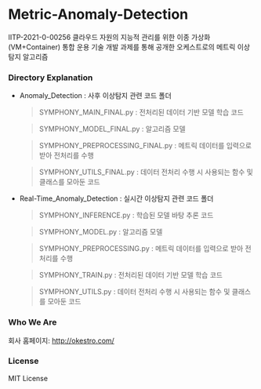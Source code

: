 # Metric-Anomaly-Detection

IITP-2021-0-00256 클라우드 자원의 지능적 관리를 위한 이종 가상화(VM+Container) 통합 운용 기술 개발 과제를 통해 공개한 오케스트로의 메트릭 이상탐지 알고리즘

### Directory Explanation
* Anomaly_Detection : 사후 이상탐지 관련 코드 폴더
  > SYMPHONY_MAIN_FINAL.py : 전처리된 데이터 기반 모델 학습 코드
  
  > SYMPHONY_MODEL_FINAL.py : 알고리즘 모델

  > SYMPHONY_PREPROCESSING_FINAL.py : 메트릭 데이터를 입력으로 받아 전처리를 수행

  > SYMPHONY_UTILS_FINAL.py : 데이터 전처리 수행 시 사용되는 함수 및 클래스를 모아둔 코드
  
  
* Real-Time_Anomaly_Detection : 실시간 이상탐지 관련 코드 폴더
  > SYMPHONY_INFERENCE.py : 학습된 모델 바탕 추론 코드

  > SYMPHONY_MODEL.py : 알고리즘 모델

  > SYMPHONY_PREPROCESSING.py : 메트릭 데이터를 입력으로 받아 전처리를 수행

  > SYMPHONY_TRAIN.py : 전처리된 데이터 기반 모델 학습 코드

  > SYMPHONY_UTILS.py : 데이터 전처리 수행 시 사용되는 함수 및 클래스를 모아둔 코드


### Who We Are
회사 홈페이지:
http://okestro.com/

### License
MIT License
